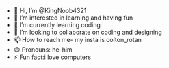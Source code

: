 - 👋 Hi, I’m @KingNoob4321
- 👀 I’m interested in learning and having fun
- 🌱 I’m currently learning coding 
- 💞️ I’m looking to collaborate on coding and designing
- 📫 How to reach me- my insta is colton_rotan
- 😄 Pronouns: he-him
- ⚡ Fun fact:i love computers 

<!---
KingNoob4321/KingNoob4321 is a ✨ special ✨ repository because its `README.md` (this file) appears on your GitHub profile.
You can click the Preview link to take a look at your changes.
--->
